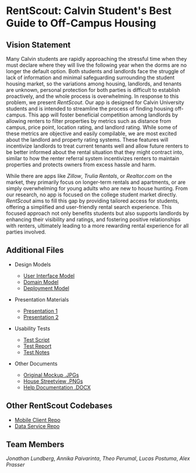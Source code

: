 # RentScout: Calvin Student's Best Guide to Off-Campus Housing

## Vision Statement

Many Calvin students are rapidly approaching the stressful time when they must declare where they will live the following year when the dorms are no longer the default option. Both students and landlords face the struggle of lack of information and minimal safeguarding surrounding the student housing market, so the variations among housing, landlords, and tenants are unknown, personal protection for both parties is difficult to establish proactively, and the whole process is overwhelming. In response to this problem, we present *RentScout*. Our app is designed for Calvin University students and is intended to streamline the process of finding housing off-campus. This app will foster beneficial competition among landlords by allowing renters to filter properties by metrics such as distance from campus, price point, location rating, and landlord rating. While some of these metrics are objective and easily compilable, we are most excited about the landlord and property rating systems. These features will incentivize landlords to treat current tenants well and allow future renters to be better informed about the rental situation that they might contract into, similar to how the renter referral system incentivizes renters to maintain properties and protects owners from excess hassle and harm.

While there are apps like *Zillow*, *Trulia Rentals*, or *Realtor.com* on the market, they primarily focus on longer-term rentals and apartments, or are simply overwhelming for young adults who are new to house hunting. From our research, no app is focused on the college student market directly. *RentScout* aims to fill this gap by providing tailored access for students, offering a simplified and user-friendly rental search experience. This focused approach not only benefits students but also supports landlords by enhancing their visibility and ratings, and fostering positive relationships with renters, ultimately leading to a more rewarding rental experience for all parties involved.

## Additional Files

- Design Models
  - [User Interface Model](https://github.com/calvin-cs262-fall2024-teamG/Project/blob/main/ui_model.jpg)
  - [Domain Model](https://github.com/calvin-cs262-fall2024-teamG/Project/blob/main/Domain%20Model.drawio.png)
  - [Deployment Model](https://github.com/calvin-cs262-fall2024-teamG/Project/blob/main/deploymentModel.png)
 
- Presentation Materials
  - [Presentation 1](https://github.com/calvin-cs262-fall2024-teamG/Project/tree/main/presentation1)
  - [Presentation 2](https://github.com/calvin-cs262-fall2024-teamG/Project/tree/main/presentation2)

- Usability Tests
  - [Test Script](https://github.com/calvin-cs262-fall2024-teamG/Project/blob/main/UsabilityTestScript.docx)
  - [Test Report](https://github.com/calvin-cs262-fall2024-teamG/Project/blob/main/RentScout%20Usability%20Test%20Report.docx)
  - [Test Notes](https://github.com/calvin-cs262-fall2024-teamG/Project/tree/main/usabilityTests)
 
- Other Documents
  - [Original Mockup .JPGs](https://github.com/calvin-cs262-fall2024-teamG/Project/tree/main/mockup)
  - [House Streetview .PNGs](https://github.com/calvin-cs262-fall2024-teamG/Project/tree/main/HousePictures)
  - [Help Documentation .DOCX](https://github.com/calvin-cs262-fall2024-teamG/Project/blob/main/RentScout%20Help%20Page.docx)
 
## Other RentScout Codebases

- [Mobile Client Repo](https://github.com/calvin-cs262-fall2024-teamG/Client)
- [Data Service Repo](https://github.com/calvin-cs262-fall2024-teamG/Service)

## Team Members

*Jonathan Lundberg*, *Annika Paivarinta*, *Theo Perumal*, *Lucas Postuma*, *Alex Prasser*
